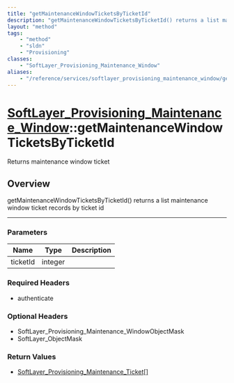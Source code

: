```yaml
---
title: "getMaintenanceWindowTicketsByTicketId"
description: "getMaintenanceWindowTicketsByTicketId() returns a list maintenance window ticket records by ticket id"
layout: "method"
tags:
    - "method"
    - "sldn"
    - "Provisioning"
classes:
    - "SoftLayer_Provisioning_Maintenance_Window"
aliases:
    - "/reference/services/softlayer_provisioning_maintenance_window/getMaintenanceWindowTicketsByTicketId"
---
```

# [SoftLayer_Provisioning_Maintenance_Window](/reference/services/SoftLayer_Provisioning_Maintenance_Window)::getMaintenanceWindowTicketsByTicketId


Returns maintenance window ticket


## Overview 
getMaintenanceWindowTicketsByTicketId() returns a list maintenance window ticket records by ticket id 

-----

### Parameters 
|Name | Type | Description |
| --- | --- | --- |
|ticketId| integer| |


### Required Headers
* authenticate


### Optional Headers
* SoftLayer_Provisioning_Maintenance_WindowObjectMask
* SoftLayer_ObjectMask

### Return Values
* <a href='/reference/datatypes/SoftLayer_Provisioning_Maintenance_Ticket'>SoftLayer_Provisioning_Maintenance_Ticket[] </a>




